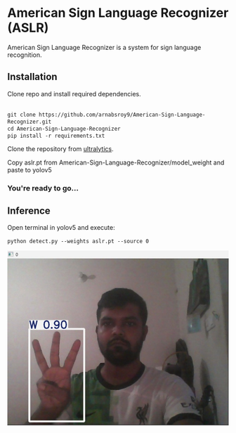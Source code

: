 # American Sign Language Recognizer (ASLR)
American Sign Language Recognizer is a system for sign language recognition. 

## Installation 

Clone repo and install required dependencies.

```

git clone https://github.com/arnabsroy9/American-Sign-Language-Recognizer.git
cd American-Sign-Language-Recognizer
pip install -r requirements.txt

```

Clone the repository from [ultralytics](https://github.com/ultralytics/yolov5). 

Copy aslr.pt from American-Sign-Language-Recognizer/model_weight and paste to yolov5

### You're ready to go...

## Inference 

Open terminal in yolov5 and execute: 
```
python detect.py --weights aslr.pt --source 0
```

![Output Preview](./assets/output.jpg)
